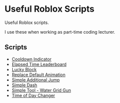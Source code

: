 # Useful Roblox Scripts
Useful Roblox scripts.

I use these when working as part-time coding lecturer.

## Scripts
* [Cooldown Indicator](./CooldownIndicator/)
* [Elapsed Time Leaderboard](./ElapsedTimeLeaderboard/)
* [Lucky Block](./LuckyBlock/)
* [Replace Default Animation](./ReplaceDefaultAnimation/)
* [Simple Additional Jump](./SimpleAdditionJump/)
* [Simple Dash](./SimpleDash/)
* [Simple Tool - Water Grid Gun](./SimpleTool__WaterGridGun/)
* [Time of Day Changer](./TimeOfDayChanger/)
